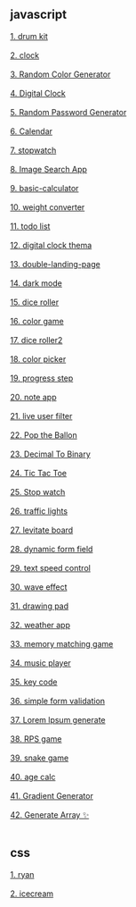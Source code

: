 
## javascript
[1. drum kit](https://github.com/jung-chaewon/drum)<br><br>
[2. clock](https://github.com/jung-chaewon/clock)<br><br>
[3. Random Color Generator](https://github.com/jung-chaewon/random-color)<br><br>
[4. Digital Clock](https://github.com/jung-chaewon/digital-clock)<br><br>
[5. Random Password Generator](https://github.com/jung-chaewon/Random-password)<br><br>
[6. Calendar](https://github.com/jung-chaewon/calender)<br><br>
[7. stopwatch](https://github.com/jung-chaewon/stopwatch)<br><br>
[8. Image Search App](https://github.com/jung-chaewon/image-search)<br><br>
[9. basic-calculator](https://github.com/jung-chaewon/basic-calculator)<br><br>
[10. weight converter](https://github.com/jung-chaewon/weigth-converter)<br><br>
[11. todo list](https://github.com/jung-chaewon/todo-list)<br><br>
[12. digital clock thema](https://github.com/jung-chaewon/digtal-clock-thema)<br><br>
[13. double-landing-page](https://github.com/jung-chaewon/dual)<br><br>
[14. dark mode](https://github.com/jung-chaewon/darkmode)<br><br>
[15. dice roller](https://github.com/jung-chaewon/dice)<br><br>
[16. color game](https://github.com/jung-chaewon/colorGame)<br><br>
[17. dice roller2](https://github.com/jung-chaewon/dice-roll)<br><br>
[18. color picker](https://github.com/jung-chaewon/color-picker)<br><br>
[19. progress step](https://github.com/jung-chaewon/progress-step)<br><br>
[20. note app](https://github.com/jung-chaewon/note)<br><br>
[21. live user filter](https://github.com/jung-chaewon/live-user-fillter)<br><br>
[22. Pop the Ballon](https://github.com/jung-chaewon/ballon)<br><br>
[23. Decimal To Binary](https://github.com/jung-chaewon/decimal-to-binary)<br><br>
[24. Tic Tac Toe](https://github.com/jung-chaewon/tictactoe)<br><br>
[25. Stop watch](https://github.com/jung-chaewon/stopwatch2)<br><br>
[26. traffic lights](https://github.com/jung-chaewon/traffic-rights)<br><br>
[27. levitate board](https://github.com/jung-chaewon/levitate-board)<br><br>
[28. dynamic form field](https://github.com/jung-chaewon/dynamic-form-field)<br><br>
[29. text speed control](https://github.com/jung-chaewon/text-speed-control)<br><br>
[30. wave effect](https://github.com/jung-chaewon/wave-effact)<br><br>
[31. drawing pad](https://github.com/jung-chaewon/drawing-pad)<br><br>
[32. weather app](https://github.com/jung-chaewon/weather-web)<br><br>
[33. memory matching game](https://github.com/jung-chaewon/memory-game)<br><br>
[34. music player](https://github.com/jung-chaewon/music-player)<br><br>
[35. key code](https://github.com/jung-chaewon/keycode)<br><br>
[36. simple form validation](https://github.com/jung-chaewon/Simple-Form-Validation)<br><br>
[37. Lorem lpsum generate](https://github.com/jung-chaewon/Lorem-Ipsum-Generate)<br><br>
[38. RPS game](https://github.com/jung-chaewon/RPS-game)<br><br>
[39. snake game](https://github.com/jung-chaewon/snake-game)<br><br>
[40. age calc](https://github.com/jung-chaewon/2024_get_a_job/tree/main/workspace/Age%20Calculator)<br><br>
[41. Gradient Generator](https://github.com/jung-chaewon/2024_get_a_job/tree/main/workspace/Gradient%20Generator)<br><br>
[42. Generate Array ✨](https://github.com/jung-chaewon/2024_get_a_job/tree/main/workspace/Sorting%20Visualizer)<br><br>


## css

[1. ryan](https://github.com/jung-chaewon/2024_get_a_job/tree/main/css/ryan)<br><br>
[2. icecream](https://github.com/jung-chaewon/2024_get_a_job/tree/main/css/icecream)<br><br>
